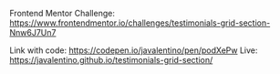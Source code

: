Frontend Mentor Challenge: https://www.frontendmentor.io/challenges/testimonials-grid-section-Nnw6J7Un7

Link with code: https://codepen.io/javalentino/pen/podXePw
Live: https://javalentino.github.io/testimonials-grid-section/
